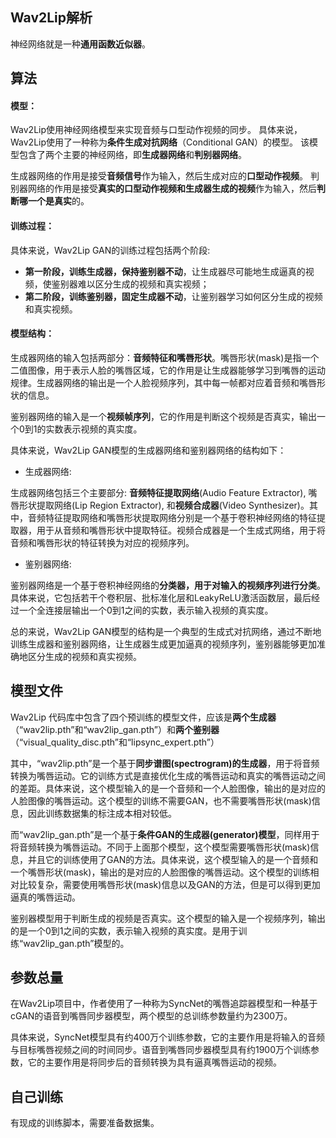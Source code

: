 ## Wav2Lip解析

神经网络就是一种**通用函数近似器**。



## 算法

#### 模型：

Wav2Lip使用神经网络模型来实现音频与口型动作视频的同步。
具体来说，Wav2Lip使用了一种称为**条件生成对抗网络**（Conditional GAN）的模型。
该模型包含了两个主要的神经网络，即**生成器网络**和**判别器网络**。

生成器网络的作用是接受**音频信号**作为输入，然后生成对应的**口型动作视频**。
判别器网络的作用是接受**真实的口型动作视频和生成器生成的视频**作为输入，然后**判断哪一个是真实**的。



#### 训练过程：

具体来说，Wav2Lip GAN的训练过程包括两个阶段:

- **第一阶段，训练生成器，保持鉴别器不动**，让生成器尽可能地生成逼真的视频，使鉴别器难以区分生成的视频和真实视频；
- **第二阶段，训练鉴别器，固定生成器不动**，让鉴别器学习如何区分生成的视频和真实视频。





#### 模型结构：

生成器网络的输入包括两部分：**音频特征和嘴唇形状**。嘴唇形状(mask)是指一个二值图像，用于表示人脸的嘴唇区域，它的作用是让生成器能够学习到嘴唇的运动规律。生成器网络的输出是一个人脸视频序列，其中每一帧都对应着音频和嘴唇形状的信息。

鉴别器网络的输入是一个**视频帧序列**，它的作用是判断这个视频是否真实，输出一个0到1的实数表示视频的真实度。

具体来说，Wav2Lip GAN模型的生成器网络和鉴别器网络的结构如下：

- 生成器网络:

生成器网络包括三个主要部分: **音频特征提取网络**(Audio Feature Extractor), 嘴唇形状提取网络(Lip Region Extractor), 和**视频合成器**(Video Synthesizer)。其中，音频特征提取网络和嘴唇形状提取网络分别是一个基于卷积神经网络的特征提取器，用于从音频和嘴唇形状中提取特征。视频合成器是一个生成式网络，用于将音频和嘴唇形状的特征转换为对应的视频序列。

- 鉴别器网络:

鉴别器网络是一个基于卷积神经网络的**分类器，用于对输入的视频序列进行分类**。具体来说，它包括若干个卷积层、批标准化层和LeakyReLU激活函数层，最后经过一个全连接层输出一个0到1之间的实数，表示输入视频的真实度。

总的来说，Wav2Lip GAN模型的结构是一个典型的生成式对抗网络，通过不断地训练生成器和鉴别器网络，让生成器生成更加逼真的视频序列，鉴别器能够更加准确地区分生成的视频和真实视频。









## 模型文件

Wav2Lip 代码库中包含了四个预训练的模型文件，应该是**两个生成器**（“wav2lip.pth”和“wav2lip_gan.pth”）和**两个鉴别器**（“visual_quality_disc.pth”和“lipsync_expert.pth”）

其中，“wav2lip.pth”是一个基于**同步谱图(spectrogram)的生成器**，用于将音频转换为嘴唇运动。它的训练方式是直接优化生成的嘴唇运动和真实的嘴唇运动之间的差距。具体来说，这个模型输入的是一个音频和一个人脸图像，输出的是对应的人脸图像的嘴唇运动。这个模型的训练不需要GAN，也不需要嘴唇形状(mask)信息，因此训练数据集的标注成本相对较低。

而“wav2lip_gan.pth”是一个基于**条件GAN的生成器(generator)模型**，同样用于将音频转换为嘴唇运动。不同于上面那个模型，这个模型需要嘴唇形状(mask)信息，并且它的训练使用了GAN的方法。具体来说，这个模型输入的是一个音频和一个嘴唇形状(mask)，输出的是对应的人脸图像的嘴唇运动。这个模型的训练相对比较复杂，需要使用嘴唇形状(mask)信息以及GAN的方法，但是可以得到更加逼真的嘴唇运动。

鉴别器模型用于判断生成的视频是否真实。这个模型的输入是一个视频序列，输出的是一个0到1之间的实数，表示输入视频的真实度。是用于训练“wav2lip_gan.pth”模型的。





## 参数总量

在Wav2Lip项目中，作者使用了一种称为SyncNet的嘴唇追踪器模型和一种基于cGAN的语音到嘴唇同步器模型，两个模型的总训练参数量约为2300万。

具体来说，SyncNet模型具有约400万个训练参数，它的主要作用是将输入的音频与目标嘴唇视频之间的时间同步。语音到嘴唇同步器模型具有约1900万个训练参数，它的主要作用是将同步后的音频转换为具有逼真嘴唇运动的视频。







## 自己训练

有现成的训练脚本，需要准备数据集。